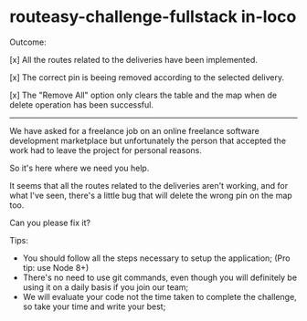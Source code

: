 # routeasy-challenge-fullstack in-loco

Outcome:

[x] All the routes related to the deliveries have been implemented.

[x] The correct pin is beeing removed according to the selected delivery.

[x] The "Remove All" option only clears the table and the map when de delete operation has been successful.

---
We have asked for a freelance job on an online freelance software development marketplace but unfortunately the person that accepted the work had to leave the project for personal reasons.

So it's here where we need you help.

It seems that all the routes related to the deliveries aren't working, and for what I've seen, there's a little bug that will delete the wrong pin on the map too.

Can you please fix it?

Tips:
- You should follow all the steps necessary to setup the application; (Pro tip: use Node 8+)
- There's no need to use git commands, even though you will definitely be using it on a daily basis if you join our team;
- We will evaluate your code not the time taken to complete the challenge, so take your time and write your best;
